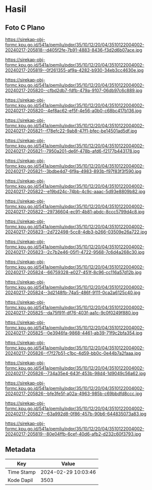 # Hasil

## Foto C Plano

https://sirekap-obj-formc.kpu.go.id/541a/pemilu/pdpr/35/10/12/20/04/3510122004002-20240217-205818--d405f2fe-7b91-4883-8436-f3d2d6b07ace.jpg

https://sirekap-obj-formc.kpu.go.id/541a/pemilu/pdpr/35/10/12/20/04/3510122004002-20240217-205819--0f261355-af9a-4282-b930-34eb3cc4630e.jpg

https://sirekap-obj-formc.kpu.go.id/541a/pemilu/pdpr/35/10/12/20/04/3510122004002-20240217-205820--cfbd2db7-fdfb-479a-9107-06db97c6c889.jpg

https://sirekap-obj-formc.kpu.go.id/541a/pemilu/pdpr/35/10/12/20/04/3510122004002-20240217-205820--4ef8ac62-ef5f-4e56-a0b0-c68bc417b136.jpg

https://sirekap-obj-formc.kpu.go.id/541a/pemilu/pdpr/35/10/12/20/04/3510122004002-20240217-205821--f78efc22-9ab8-47f1-bfec-be14501ad5df.jpg

https://sirekap-obj-formc.kpu.go.id/541a/pemilu/pdpr/35/10/12/20/04/3510122004002-20240217-205821--7950a201-de6f-478b-afd6-f2177b443178.jpg

https://sirekap-obj-formc.kpu.go.id/541a/pemilu/pdpr/35/10/12/20/04/3510122004002-20240217-205821--3bdbe4d7-6f9a-4983-893b-f97f83f3f590.jpg

https://sirekap-obj-formc.kpu.go.id/541a/pemilu/pdpr/35/10/12/20/04/3510122004002-20240217-205822--e19bd24c-74bb-4c9c-aaac-5d93e8809b82.jpg

https://sirekap-obj-formc.kpu.go.id/541a/pemilu/pdpr/35/10/12/20/04/3510122004002-20240217-205822--29736604-ec91-4b81-abdc-8ccc5799d4c8.jpg

https://sirekap-obj-formc.kpu.go.id/541a/pemilu/pdpr/35/10/12/20/04/3510122004002-20240217-205823--2d722498-5cc8-4db3-b266-03509e26a722.jpg

https://sirekap-obj-formc.kpu.go.id/541a/pemilu/pdpr/35/10/12/20/04/3510122004002-20240217-205823--2c7b2e46-05f1-4722-9568-7c6d4a268c30.jpg

https://sirekap-obj-formc.kpu.go.id/541a/pemilu/pdpr/35/10/12/20/04/3510122004002-20240217-205824--66759328-e027-451f-8c96-cc116a57d12b.jpg

https://sirekap-obj-formc.kpu.go.id/541a/pemilu/pdpr/35/10/12/20/04/3510122004002-20240217-205824--3d2148fb-74a5-486f-9111-0ca2a6125c40.jpg

https://sirekap-obj-formc.kpu.go.id/541a/pemilu/pdpr/35/10/12/20/04/3510122004002-20240217-205825--da75f91f-df76-403f-aa1c-9c0f0249f880.jpg

https://sirekap-obj-formc.kpu.go.id/541a/pemilu/pdpr/35/10/12/20/04/3510122004002-20240217-205825--0e3946fa-9868-4461-ab39-71f9c2bfa354.jpg

https://sirekap-obj-formc.kpu.go.id/541a/pemilu/pdpr/35/10/12/20/04/3510122004002-20240217-205826--f7f27b51-c1bc-4d59-bb0c-0e44b7a2faaa.jpg

https://sirekap-obj-formc.kpu.go.id/541a/pemilu/pdpr/35/10/12/20/04/3510122004002-20240217-205826--734a35e4-643f-453b-98d4-1d9049c56a62.jpg

https://sirekap-obj-formc.kpu.go.id/541a/pemilu/pdpr/35/10/12/20/04/3510122004002-20240217-205826--bfe3fe5f-a02a-4963-985b-c69bbdfd8ccc.jpg

https://sirekap-obj-formc.kpu.go.id/541a/pemilu/pdpr/35/10/12/20/04/3510122004002-20240217-205827--63a992d8-0f86-457b-90b6-644835073a83.jpg

https://sirekap-obj-formc.kpu.go.id/541a/pemilu/pdpr/35/10/12/20/04/3510122004002-20240217-205819--80e04ffb-6cef-40d6-afb2-d232c60f3793.jpg


## Metadata

| Key        | Value               |
| ---------- | ------------------- |
| Time Stamp | 2024-02-29 10:03:46 |
| Kode Dapil | 3503                |



